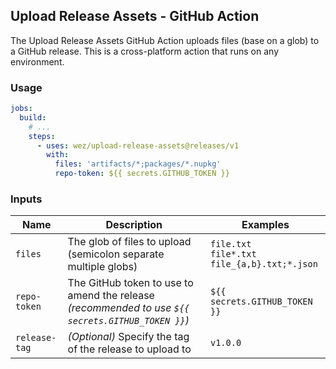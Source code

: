 ## Upload Release Assets - GitHub Action

The Upload Release Assets GitHub Action uploads files (base on a glob) to a
GitHub release. This is a cross-platform action that runs on any environment.

### Usage

```yml
jobs:
  build:
    # ...
    steps:
      - uses: wez/upload-release-assets@releases/v1
        with:
          files: 'artifacts/*;packages/*.nupkg'
          repo-token: ${{ secrets.GITHUB_TOKEN }}
```

### Inputs

| Name          | Description                                                                                       | Examples                                                 |
|---------------|---------------------------------------------------------------------------------------------------|----------------------------------------------------------|
| `files`       | The glob of files to upload (semicolon separate multiple globs)                                   | `file.txt` <br> `file*.txt` <br> `file_{a,b}.txt;*.json` |
| `repo-token`  | The GitHub token to use to amend the release _(recommended to use `${{ secrets.GITHUB_TOKEN }}`)_ | `${{ secrets.GITHUB_TOKEN }}`                            |
| `release-tag` | _(Optional)_ Specify the tag of the release to upload to                                          | `v1.0.0`                                                 |
